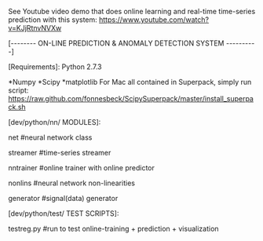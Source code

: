 See Youtube video demo that does online learning and real-time time-series prediction with this system: 
https://www.youtube.com/watch?v=KJjRtnvNVXw 

[-------- ON-LINE PREDICTION & ANOMALY DETECTION SYSTEM ----------]

[Requirements]:
Python 2.7.3

*Numpy
*Scipy
*matplotlib
For Mac all contained in Superpack, simply run script:
https://raw.github.com/fonnesbeck/ScipySuperpack/master/install_superpack.sh

[dev/python/nn/ MODULES]:

net       #neural network class

streamer  #time-series streamer

nntrainer #online trainer with online predictor

nonlins   #neural network non-linearities

generator #signal(data) generator


[dev/python/test/ TEST SCRIPTS]:

testreg.py #run to test online-training + prediction + visualization
